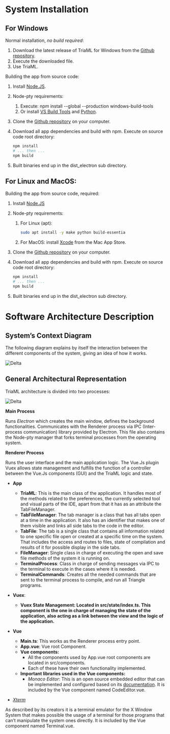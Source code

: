 # **System Installation**

## **For Windows**

Normal installation, *no build required*:

1. Download the latest release of TriaML for Windows from the [Github repository](https://github.com/Kenneth-hv/TriaML-IDE).
2. Execute the downloaded file.
3. Use TriaML.

Building the app from source code:

1. Install [Node.JS](https://nodejs.org/en/download/).
2. Node-pty requirements:
    1. Execute: npm install --global --production windows-build-tools
    2. Or install [VS Build Tools](https://visualstudio.microsoft.com/downloads/#build-tools-for-visual-studio-2017) and [Python](https://www.python.org/downloads/).
3. Clone the [Github repository](https://github.com/Kenneth-hv/TriaML-IDE) on your computer.
4. Download all app dependencies and build with npm. Execute on source code root directory:

    ```bash
    npm install
    # ... then ...
    npm build
    ```

5. Built binaries end up in the dist_electron sub directory.

## **For Linux and MacOS:**

Building the app from source code, required:

1. Install [Node.JS](https://nodejs.org/en/download/)
2. Node-pty requirements:
    1. For Linux (apt): 

        ```bash
        sudo apt install -y make python build-essentia
        ```

    2. For MacOS: install [Xcode](https://apps.apple.com/us/app/xcode/id497799835) from the Mac App Store.
3. Clone the [Github repository](https://github.com/Kenneth-hv/TriaML-IDE) on your computer.
4. Download all app dependencies and build with npm. Execute on source code root directory:

    ```bash
    npm install
    # ... then ...
    npm build
    ```

5. Built binaries end up in the dist_electron sub directory.

# **Software Architecture Description**

## **System’s Context Diagram**

The following diagram explains by itself the interaction between the different components of the system, giving an idea of how it works.

<img alt="Delta" src="TriaML-IDE\src\assets\img\sistContextDiagram.png">


## **General Architectural Representation**

TriaML architecture is divided into two processes:

<img alt="Delta" src="TriaML-IDE\src\assets\img\architecturalRepresentation.png">

**Main Process**

Runs *Electron* which creates the main window, defines the background functionalities. Communicates with the Renderer process via IPC (Inter-process communication) library provided by Electron. This file also contains the Node-pty manager that forks terminal processes from the operating system.

**Renderer Process**

Runs the user interface and the main application logic. The Vue.Js plugin Vuex allows state management and fulfills the function of a controller between the Vue.Js components (GUI) and the TriaML logic and state.

- **App**
    - **TriaML**: This is the main class of the application. It handles most of the methods related to the preferences, the currently selected tool and visual parts of the IDE, apart from that it has as an attribute the TabFileManager.
    - **TabFileManager**: The tab manager is a class that has all tabs open at a time in the application. It also has an identifier that makes one of them visible and links all side tabs to the code in the editor.
    - **TabFile**: The tab is a single class that contains all information related to one specific file open or created at a specific time on the system. That includes the access and routes to files, state of compilation and results of it for possible display in the side tabs.
    - **FileManager**: Single class in charge of executing the open and save file methods of the system it is running on.
    - **TerminalProcess**: Class in charge of sending messages via IPC to the terminal to execute in the cases where it is needed.
    - **TerminalCommands**: Creates all the needed commands that are sent to the terminal process to compile, and run all Triangle programs.
- **Vuex**:
    - **Vuex State Management: Located in src/state/index.ts. This component is the one in charge of managing the state of the application, also acting as a link between the view and the logic of the application.**
- **Vue**
    - **Main.ts**: This works as the Renderer process entry point.
    - **App.vue**: Vue root Component.
    - **Vue components:**
        - All the components used by App.vue root components are located in src/components.
        - Each of these have their own functionality implemented.
    - **Important libraries used in the Vue components:**
        - *Monaco Editor*: This is an open source embedded editor that can be implemented and configured based on its [documentation](https://microsoft.github.io/monaco-editor/). It is included by the Vue component named CodeEditor.vue.

- *[Xterm](https://invisible-island.net/xterm/)*

As described by its creators it is a terminal emulator for the X Window System that makes possible the usage of a terminal for those programs that can’t manipulate the system ones directly. It is included by the Vue component named Terminal.vue.